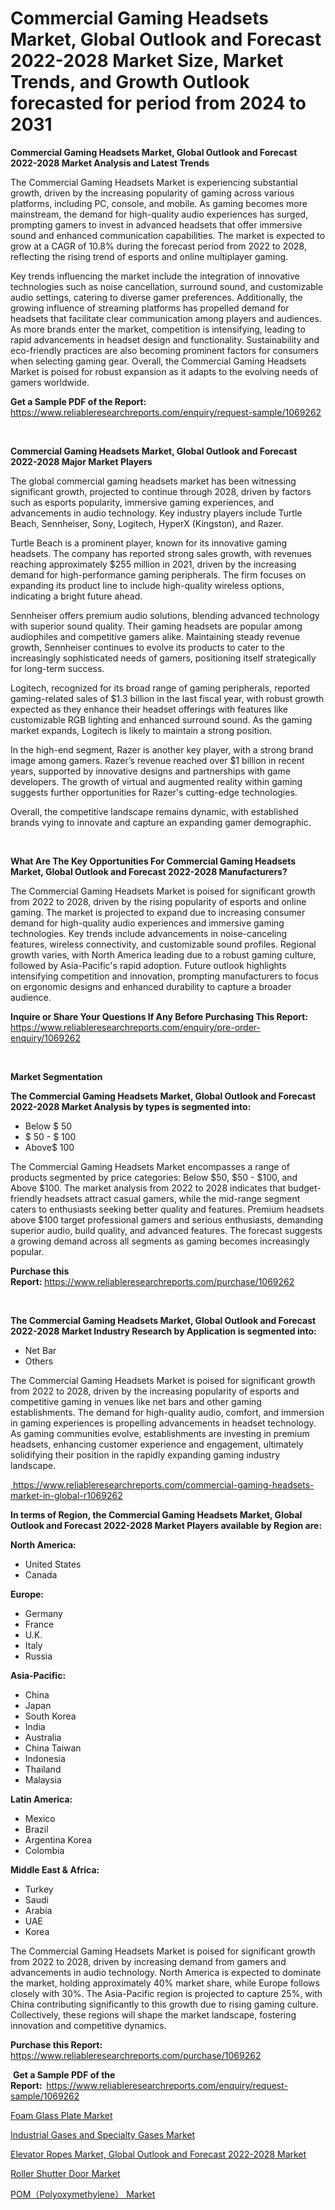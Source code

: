 <p><h1>Commercial Gaming Headsets Market, Global Outlook and Forecast 2022-2028 Market Size, Market Trends, and Growth Outlook forecasted for period from 2024 to 2031</h1></p><p><strong>Commercial Gaming Headsets Market, Global Outlook and Forecast 2022-2028 Market Analysis and Latest Trends</strong></p>
<p><p>The Commercial Gaming Headsets Market is experiencing substantial growth, driven by the increasing popularity of gaming across various platforms, including PC, console, and mobile. As gaming becomes more mainstream, the demand for high-quality audio experiences has surged, prompting gamers to invest in advanced headsets that offer immersive sound and enhanced communication capabilities. The market is expected to grow at a CAGR of 10.8% during the forecast period from 2022 to 2028, reflecting the rising trend of esports and online multiplayer gaming.</p><p>Key trends influencing the market include the integration of innovative technologies such as noise cancellation, surround sound, and customizable audio settings, catering to diverse gamer preferences. Additionally, the growing influence of streaming platforms has propelled demand for headsets that facilitate clear communication among players and audiences. As more brands enter the market, competition is intensifying, leading to rapid advancements in headset design and functionality. Sustainability and eco-friendly practices are also becoming prominent factors for consumers when selecting gaming gear. Overall, the Commercial Gaming Headsets Market is poised for robust expansion as it adapts to the evolving needs of gamers worldwide.</p></p>
<p><strong>Get a Sample PDF of the Report:&nbsp;</strong> <a href="https://www.reliableresearchreports.com/enquiry/request-sample/1069262">https://www.reliableresearchreports.com/enquiry/request-sample/1069262</a></p>
<p>&nbsp;</p>
<p><strong>Commercial Gaming Headsets Market, Global Outlook and Forecast 2022-2028 Major Market Players</strong></p>
<p><p>The global commercial gaming headsets market has been witnessing significant growth, projected to continue through 2028, driven by factors such as esports popularity, immersive gaming experiences, and advancements in audio technology. Key industry players include Turtle Beach, Sennheiser, Sony, Logitech, HyperX (Kingston), and Razer.</p><p>Turtle Beach is a prominent player, known for its innovative gaming headsets. The company has reported strong sales growth, with revenues reaching approximately $255 million in 2021, driven by the increasing demand for high-performance gaming peripherals. The firm focuses on expanding its product line to include high-quality wireless options, indicating a bright future ahead.</p><p>Sennheiser offers premium audio solutions, blending advanced technology with superior sound quality. Their gaming headsets are popular among audiophiles and competitive gamers alike. Maintaining steady revenue growth, Sennheiser continues to evolve its products to cater to the increasingly sophisticated needs of gamers, positioning itself strategically for long-term success.</p><p>Logitech, recognized for its broad range of gaming peripherals, reported gaming-related sales of $1.3 billion in the last fiscal year, with robust growth expected as they enhance their headset offerings with features like customizable RGB lighting and enhanced surround sound. As the gaming market expands, Logitech is likely to maintain a strong position.</p><p>In the high-end segment, Razer is another key player, with a strong brand image among gamers. Razer’s revenue reached over $1 billion in recent years, supported by innovative designs and partnerships with game developers. The growth of virtual and augmented reality within gaming suggests further opportunities for Razer's cutting-edge technologies.</p><p>Overall, the competitive landscape remains dynamic, with established brands vying to innovate and capture an expanding gamer demographic.</p></p>
<p>&nbsp;</p>
<p><strong>What Are The Key Opportunities For Commercial Gaming Headsets Market, Global Outlook and Forecast 2022-2028 Manufacturers?</strong></p>
<p><p>The Commercial Gaming Headsets Market is poised for significant growth from 2022 to 2028, driven by the rising popularity of esports and online gaming. The market is projected to expand due to increasing consumer demand for high-quality audio experiences and immersive gaming technologies. Key trends include advancements in noise-canceling features, wireless connectivity, and customizable sound profiles. Regional growth varies, with North America leading due to a robust gaming culture, followed by Asia-Pacific's rapid adoption. Future outlook highlights intensifying competition and innovation, prompting manufacturers to focus on ergonomic designs and enhanced durability to capture a broader audience.</p></p>
<p><strong>Inquire or Share Your Questions If Any Before Purchasing This Report:</strong> <a href="https://www.reliableresearchreports.com/enquiry/pre-order-enquiry/1069262">https://www.reliableresearchreports.com/enquiry/pre-order-enquiry/1069262</a></p>
<p>&nbsp;</p>
<p><strong>Market Segmentation</strong></p>
<p><strong>The Commercial Gaming Headsets Market, Global Outlook and Forecast 2022-2028 Market Analysis by types is segmented into:</strong></p>
<p><ul><li>Below $ 50</li><li>$ 50 - $ 100</li><li>Above$ 100</li></ul></p>
<p><p>The Commercial Gaming Headsets Market encompasses a range of products segmented by price categories: Below $50, $50 - $100, and Above $100. The market analysis from 2022 to 2028 indicates that budget-friendly headsets attract casual gamers, while the mid-range segment caters to enthusiasts seeking better quality and features. Premium headsets above $100 target professional gamers and serious enthusiasts, demanding superior audio, build quality, and advanced features. The forecast suggests a growing demand across all segments as gaming becomes increasingly popular.</p></p>
<p><strong>Purchase this Report:&nbsp;</strong><a href="https://www.reliableresearchreports.com/purchase/1069262">https://www.reliableresearchreports.com/purchase/1069262</a></p>
<p>&nbsp;</p>
<p><strong>The Commercial Gaming Headsets Market, Global Outlook and Forecast 2022-2028 Market Industry Research by Application is segmented into:</strong></p>
<p><ul><li>Net Bar</li><li>Others</li></ul></p>
<p><p>The Commercial Gaming Headsets Market is poised for significant growth from 2022 to 2028, driven by the increasing popularity of esports and competitive gaming in venues like net bars and other gaming establishments. The demand for high-quality audio, comfort, and immersion in gaming experiences is propelling advancements in headset technology. As gaming communities evolve, establishments are investing in premium headsets, enhancing customer experience and engagement, ultimately solidifying their position in the rapidly expanding gaming industry landscape.</p></p>
<p><a href="https://www.reliableresearchreports.com/commercial-gaming-headsets-market-in-global-r1069262">&nbsp;https://www.reliableresearchreports.com/commercial-gaming-headsets-market-in-global-r1069262</a></p>
<p><strong>In terms of Region, the Commercial Gaming Headsets Market, Global Outlook and Forecast 2022-2028 Market Players available by Region are:</strong></p>
<p>
    <p> <strong> North America: </strong>
        <ul>
            <li>United States</li>
            <li>Canada</li>
        </ul>
        </p> 
    <p> <strong> Europe: </strong>
        <ul>
            <li>Germany</li>
            <li>France</li>
            <li>U.K.</li>
            <li>Italy</li>
            <li>Russia</li>
        </ul>
        </p> 
    <p> <strong> Asia-Pacific: </strong>
        <ul>
            <li>China</li>
            <li>Japan</li>
            <li>South Korea</li>
            <li>India</li>
            <li>Australia</li>
            <li>China Taiwan</li>
            <li>Indonesia</li>
            <li>Thailand</li>
            <li>Malaysia</li>
        </ul>
        </p> 
    <p> <strong> Latin America: </strong>
        <ul>
            <li>Mexico</li>
            <li>Brazil</li>
            <li>Argentina Korea</li>
            <li>Colombia</li>
        </ul>
        </p> 
    <p> <strong> Middle East & Africa: </strong>
        <ul>
            <li>Turkey</li>
            <li>Saudi</li>
            <li>Arabia</li>
            <li>UAE</li>
            <li>Korea</li>
        </ul>
    </p>
    </p>
<p><p>The Commercial Gaming Headsets Market is poised for significant growth from 2022 to 2028, driven by increasing demand from gamers and advancements in audio technology. North America is expected to dominate the market, holding approximately 40% market share, while Europe follows closely with 30%. The Asia-Pacific region is projected to capture 25%, with China contributing significantly to this growth due to rising gaming culture. Collectively, these regions will shape the market landscape, fostering innovation and competitive dynamics.</p></p>
<p><strong>Purchase this Report: </strong><a href="https://www.reliableresearchreports.com/purchase/1069262">https://www.reliableresearchreports.com/purchase/1069262</a></p>
<p>&nbsp;<strong>Get a Sample PDF of the Report:&nbsp;&nbsp;</strong><a href="https://www.reliableresearchreports.com/enquiry/request-sample/1069262">https://www.reliableresearchreports.com/enquiry/request-sample/1069262</a></p>
<p><strong></strong></p>
<p><p><a href="https://issuu.com/reportprime-2/docs/foam-glass-plate-market-size-2030.p_07c5a234bc597f">Foam Glass Plate Market</a></p><p><a href="https://medium.com/@bethelokon998/industrial-gases-and-specialty-gases-market-emerging-trends-and-future-prospects-for-period-from-cbddf2ee233d">Industrial Gases and Specialty Gases Market</a></p><p><a href="https://github.com/arionmp/Market-Research-Report-List-5/blob/main/elevator-ropes-market-global-outlook-and-forecast-2022-2028-market.md">Elevator Ropes Market, Global Outlook and Forecast 2022-2028 Market</a></p><p><a href="https://www.linkedin.com/pulse/roller-shutter-door-market-strategic-insights-product-evolution-wjwpe?trackingId=dFqnV%2BgqSimvzpjlvjnASw%3D%3D">Roller Shutter Door Market</a></p><p><a href="https://issuu.com/reportprime-2/docs/pompolyoxymethylene-market-size-203_c070c0d459dae4">POM（Polyoxymethylene） Market</a></p></p>